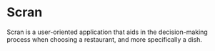 # Scran
Scran is a user-oriented application that aids in the decision-making process when choosing a restaurant, and more specifically a dish.
